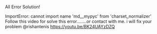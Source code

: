#

 All Error Solution!



ImportError: cannot import name 'md__mypyc' from 'charset_normalizer' 
Follow this video for solve this error........or contact with me. i will fix your problem @rishantenis
https://youtu.be/BK24UAYzDZQ














